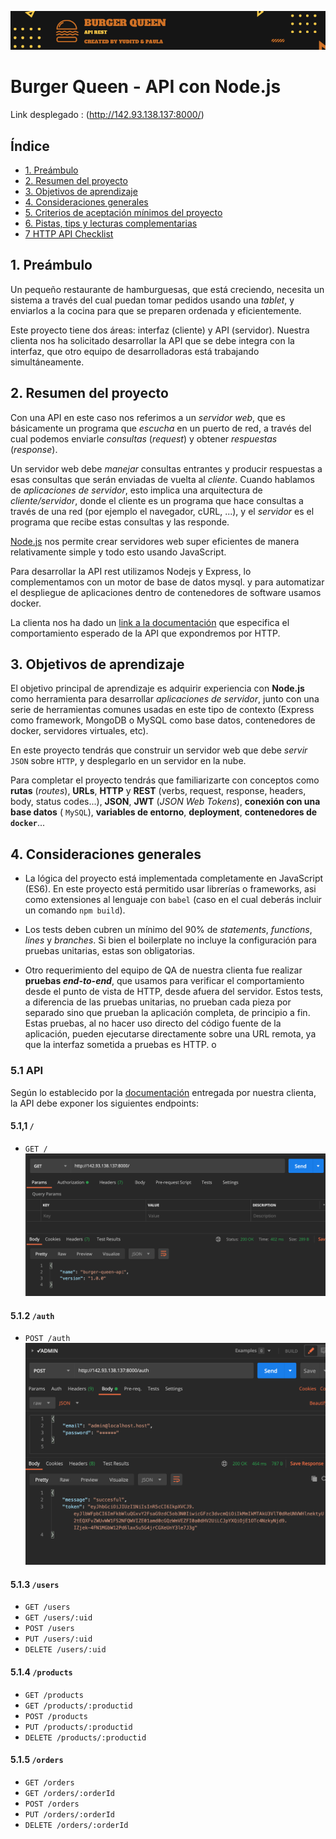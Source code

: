 ![](/images/image-burger.png)

# Burger Queen - API con Node.js

Link desplegado : (http://142.93.138.137:8000/)

## Índice

* [1. Preámbulo](#1-pre%C3%A1mbulo)
* [2. Resumen del proyecto](#2-resumen-del-proyecto)
* [3. Objetivos de aprendizaje](#3-objetivos-de-aprendizaje)
* [4. Consideraciones generales](#4-consideraciones-generales)
* [5. Criterios de aceptación mínimos del proyecto](#5-criterios-de-aceptaci%C3%B3n-m%C3%ADnimos-del-proyecto)
* [6. Pistas, tips y lecturas complementarias](#6-pistas-tips-y-lecturas-complementarias)
* [7 HTTP API Checklist](#7-http-api-checklist)

## 1. Preámbulo

Un pequeño restaurante de hamburguesas, que está creciendo, necesita un
sistema a través del cual puedan tomar pedidos usando una _tablet_, y enviarlos
a la cocina para que se preparen ordenada y eficientemente.

Este proyecto tiene dos áreas: interfaz (cliente) y API (servidor). Nuestra
clienta nos ha solicitado desarrollar la API que se debe integra con la
interfaz,  que otro equipo de desarrolladoras está trabajando
simultáneamente.

## 2. Resumen del proyecto

Con una API en este caso nos referimos a un _servidor web_, que es
básicamente un programa que _escucha_ en un puerto de red, a través del cual
podemos enviarle _consultas_ (_request_) y obtener _respuestas_ (_response_).

Un servidor web debe _manejar_ consultas entrantes y producir respuestas a esas
consultas que serán enviadas de vuelta al _cliente_. Cuando hablamos de
_aplicaciones de servidor_, esto implica una arquitectura de _cliente/servidor_,
donde el cliente es un programa que hace consultas a través de una red (por
ejemplo el navegador, cURL, ...), y el _servidor_ es el programa que recibe
estas consultas y las responde.

[Node.js](https://nodejs.org/) nos permite crear servidores web super eficientes
de manera relativamente simple y todo esto usando JavaScript.

Para desarrollar la API rest utilizamos Nodejs y Express, lo complementamos con un motor de base de datos mysql.
y para automatizar el despliegue de aplicaciones dentro de contenedores de software
usamos docker.

La clienta nos ha dado un [link a la documentación](https://laboratoria.github.io/burger-queen-api/)
que especifica el comportamiento esperado de la API que expondremos por
HTTP.

## 3. Objetivos de aprendizaje

El objetivo principal de aprendizaje es adquirir experiencia con **Node.js**
como herramienta para desarrollar _aplicaciones de servidor_, junto con una
serie de herramientas comunes usadas en este tipo de contexto (Express como
framework, MongoDB o MySQL como base datos, contenedores de docker, servidores
virtuales, etc).

En este proyecto tendrás que construir un servidor web que debe _servir_ `JSON`
sobre `HTTP`, y desplegarlo en un servidor en la nube.

Para completar el proyecto tendrás que familiarizarte con conceptos como
**rutas** (_routes_), **URLs**, **HTTP** y **REST** (verbs, request, response, headers,
body, status codes...), **JSON**, **JWT** (_JSON Web Tokens_), **conexión con
una base datos** ( `MySQL`), **variables de entorno**, **deployment**,
**contenedores de `docker`**...

## 4. Consideraciones generales

* La lógica del proyecto está implementada completamente en JavaScript (ES6).
En este proyecto está permitido usar librerías o frameworks, asi como
extensiones al lenguaje con `babel` (caso en el cual deberás incluir un
comando `npm build`).

* Los tests deben cubren un mínimo del 90% de _statements_, _functions_,
_lines_ y _branches_. Si bien el boilerplate no incluye la configuración para
pruebas unitarias, estas son obligatorias.

* Otro requerimiento del equipo de QA de nuestra clienta fue realizar
**pruebas _end-to-end_**, que usamos para verificar el comportamiento desde el
punto de vista de HTTP, desde afuera del servidor. Estos tests, a diferencia de
las pruebas unitarias, no prueban cada pieza por separado sino que prueban la
aplicación completa, de principio a fin. Estas pruebas, al no hacer uso directo
del código fuente de la aplicación, pueden ejecutarse directamente sobre una URL
remota, ya que la interfaz sometida a pruebas es HTTP.
o
### 5.1 API

Según lo establecido por la [documentación](https://laboratoria.github.io/burger-queen-api/)
entregada por nuestra clienta, la API debe exponer los siguientes endpoints:

#### 5.1,1 `/`

* `GET /`
![](/images/auth/get.png)

#### 5.1.2 `/auth`

* `POST /auth`
![](/images/auth/Auth.png)

#### 5.1.3 `/users`

* `GET /users`
* `GET /users/:uid`
* `POST /users`
* `PUT /users/:uid`
* `DELETE /users/:uid`

#### 5.1.4 `/products`

* `GET /products`
* `GET /products/:productid`
* `POST /products`
* `PUT /products/:productid`
* `DELETE /products/:productid`

#### 5.1.5 `/orders`

* `GET /orders`
* `GET /orders/:orderId`
* `POST /orders`
* `PUT /orders/:orderId`
* `DELETE /orders/:orderId`
